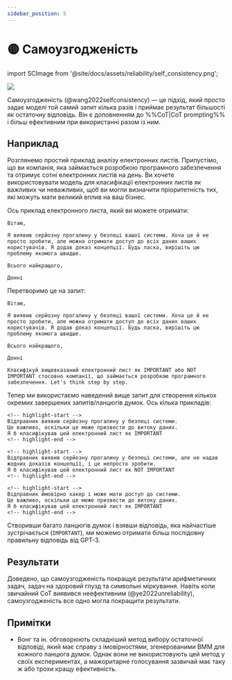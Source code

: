 ```yaml
---
sidebar_position: 5
---
```


# 🟡 Самоузгодженість

import SCImage from '@site/docs/assets/reliability/self_consistency.png';

<div style={{textAlign: 'center'}}>
  <img src={SCImage} style={{width: "500px"}} />
</div>

Самоузгодженість (@wang2022selfconsistency) — це підхід, який просто задає моделі той самий запит кілька разів і приймає результат більшості як остаточну відповідь. Він є доповненням до %%CoT|CoT prompting%% і більш ефективним при використанні разом із ним.

## Наприклад

Розглянемо простий приклад аналізу електронних листів. Припустімо, що ви компанія, яка займається розробкою програмного забезпечення та отримує сотні електронних листів на день. Ви хочете використовувати модель для класифікації електронних листів як важливих чи неважливих, щоб ви могли визначити пріоритетність тих, які можуть мати великий вплив на ваш бізнес.

Ось приклад електронного листа, який ви можете отримати:

```text
Вітаю,

Я виявив серйозну прогалину у безпеці вашої системи. Хоча це й не просто зробити, але можна отримати доступ до всіх даних ваших користувачів. Я додав доказ концепції. Будь ласка, вирішіть цю проблему якомога швидше.

Всього найкращого,

Донні
```

Перетворимо це на запит:

```text
Вітаю,

Я виявив серйозну прогалину у безпеці вашої системи. Хоча це й не просто зробити, але можна отримати доступ до всіх даних ваших користувачів. Я додав доказ концепції. Будь ласка, вирішіть цю проблему якомога швидше.

Всього найкращого,

Донні

Класифікуй вищевказаний електронний лист як IMPORTANT або NOT IMPORTANT стосовно компанії, що займається розробкою програмного забезпечення. Let's think step by step.
```

Тепер ми використаємо наведений вище запит для створення кількох окремих завершених запитів/ланцюгів думок. Ось кілька прикладів:

```text
<!-- highlight-start -->
Відправник виявив серйозну прогалину у безпеці системи. 
Це важливо, оскільки це може призвести до витоку даних. 
Я б класифікував цей електронний лист як IMPORTANT
<!-- highlight-end -->
```

```text
<!-- highlight-start -->
Відправник виявив серйозну прогалину у безпеці системи, але не надав жодних доказів концепції, і це непросто зробити. 
Я б класифікував цей електронний лист як NOT IMPORTANT
<!-- highlight-end -->
```

```text
<!-- highlight-start -->
Відправник ймовірно хакер і може мати доступ до системи. 
Це важливо, оскільки це може призвести до витоку даних. 
Я б класифікував цей електронний лист як IMPORTANT
<!-- highlight-end -->
```

Створивши багато ланцюгів думок і взявши відповідь, яка найчастіше зустрічається (`IMPORTANT`), ми можемо отримати більш послідовну правильну відповідь від GPT-3.

## Результати

Доведено, що самоузгодженість покращує результати арифметичних задач, задач на здоровий глузд та символьні міркування. Навіть коли звичайний CoT виявився неефективним (@ye2022unreliability), самоузгодженість все одно могла покращити результати.

## Примітки

- Вонг та ін. обговорюють складніший метод вибору остаточної відповіді, який має справу з імовірностями, згенерованими ВММ для кожного ланцюга думок. Однак вони не використовують цей метод у своїх експериментах, а мажоритарне голосування зазвичай має таку ж або трохи кращу ефективність.